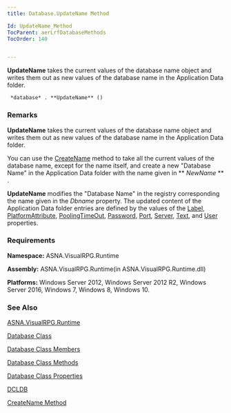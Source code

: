 ```yaml
---
title: Database.UpdateName Method

Id: UpdateName_Method
TocParent: aerLrfDatabaseMethods
TocOrder: 140


---
```


**UpdateName** takes the current values of the database name object and writes them out as new values of the database name in the Application Data folder. 

```
 *database* . **UpdateName** ()
```

### Remarks
**UpdateName** takes the current values of the database name object and writes them out as new values of the database name in the Application Data folder. 

You can use the [CreateName](CreateName_Method.html) method to take all the current values of the database name, except for the name itself, and create a new "Database Name" in the Application Data folder with the name given in ** *NewName* ** . 

**UpdateName** modifies the "Database Name" in the registry corresponding the name given in the *Dbname* property. The updated content of the Application Data folder entries are defined by the values of the [Label](Label_Property.html), [PlatformAttribute](PlatformAttribute_Property.html), [PoolingTimeOut](PoolingTimeOutProperty.html), [Password](Password_Property.html), [Port](Port_Property.html), [Server](Server_Property.html), [Text](TextProperty.html), and [User](User_Property.html) properties. 

### Requirements
**Namespace:** ASNA.VisualRPG.Runtime 

**Assembly:** ASNA.VisualRPG.Runtime(in ASNA.VisualRPG.Runtime.dll) 

**Platforms:** Windows Server 2012, Windows Server 2012 R2, Windows Server 2016, Windows 7, Windows 8, Windows 10. 

### See Also
[ASNA.VisualRPG.Runtime](ecrLrfRuntimeNamespace.html)

[Database Class](Date_Formats.html)

[Database Class Members](ecrLrfDatabasePropertiesMain.html)

[Database Class Methods](ecrLrfDatabaseMethods.html)

[Database Class Properties](ecrLrfDatabasePropertiesMain.html)

[DCLDB](DCLDB.html)

[CreateName Method](CreateName_Method.html) 

